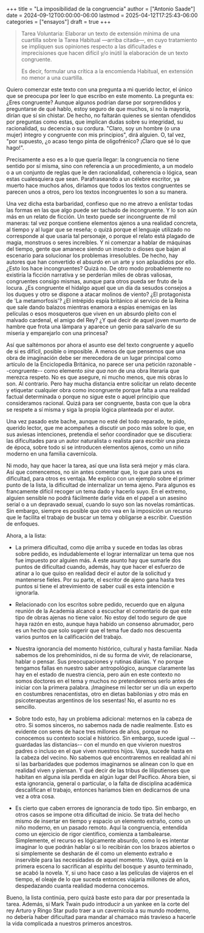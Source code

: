 +++
title = "La imposibilidad de la congruencia"
author = ["Antonio Saade"]
date = 2024-09-12T00:00:00-06:00
lastmod = 2025-04-12T17:25:43-06:00
categories = ["ensayos"]
draft = true
+++

> Tarea Voluntaria: Elaborar un texto de extensión mínima de una cuartilla sobre la Tarea Habitual —arriba citada—, en cuyo tratamiento se impliquen sus opiniones respecto a las dificultades e imprecisiones que hacen difícil y/o inútil la elaboración de un texto congruente.
>
> Es decir, formular una crítica a la encomienda Habitual, en extensión no menor a una cuartilla.

Quiero comenzar este texto con una pregunta a mi querido lector, el único que se preocupa por leer lo que escribo en este momento. La pregunta es: ¿Eres congruente? Aunque algunos podrían darse por sorprendidos y preguntarse de qué hablo, estoy seguro de que muchos, si no la mayoría, dirían que sí sin chistar. De hecho, no faltarán quienes se sientan ofendidos por preguntas como estas, que implican dudas sobre su integridad, su racionalidad, su decencia o su cordura. "Claro, soy un hombre (o una mujer) íntegro y congruente con mis principios", dirá alguien. O, tal vez, "por supuesto, ¿o acaso tengo pinta de oligofrénico? ¡Claro que sé lo que hago!".

Precisamente a eso es a lo que quería llegar: la congruencia no tiene sentido por sí misma, sino con referencia a un procedimiento, a un modelo o a un conjunto de reglas que le den racionalidad, coherencia o lógica, sean estas cualesquiera que sean. Parafraseando a un célebre escritor, ya muerto hace muchos años, diríamos que todos los textos congruentes se parecen unos a otros, pero los textos incongruentes lo son a su manera.

Una vez dicha esta barbaridad, confieso que no me atrevo a enlistar todas las formas en las que algo puede ser tachado de incongruente. Y lo son aún más en un relato de ficción. Un texto puede ser incongruente de mil maneras: tal vez porque contiene elementos ajenos a una realidad concreta, al tiempo y al lugar que se reseña; o quizá porque el lenguaje utilizado no corresponde al que usaría tal personaje, o porque el relato está plagado de magia, monstruos o seres increíbles. Y ni comenzar a hablar de máquinas del tiempo, gente que amanece siendo un insecto o dioses que bajan al escenario para solucionar los problemas irresolubles. De hecho, hay autores que han convertido el absurdo en un arte y son aplaudidos por ello. ¿Esto los hace incongruentes? Quizá no. De otro modo probablemente no existiría la ficción narrativa y se perderían miles de obras valiosas, congruentes consigo mismas, aunque para otros pueda ser fruto de la locura. ¿Es congruente el hidalgo aquel que un día da sesudos consejos a los duques y otro se dispone a atacar molinos de viento? ¿El protagonista de 'La metamorfosis'? ¿El intrépido espía británico al servicio de la Reina que sale dando balazos mientras enamora a espías enemigas en las películas o esos mosqueteros que viven en un absurdo pleito con el malvado cardenal, el amigo del Rey? ¿Y qué decir de aquel joven muerto de hambre que frota una lámpara y aparece un genio para salvarlo de su miseria y emparejarlo con una princesa?

Así que saltémonos por ahora el asunto ese del texto congruente y aquello de si es difícil, posible o imposible. A menos de que pensemos que una obra de imaginación debe ser merecedora de un lugar principal como artículo de la Enciclopedia Británica, no parece ser una petición razonable --congruente-- como elemento _sine qua non_ de una obra literaria que merezca respeto. No es que asegure, ni mucho menos, que mis obras lo son. Al contrario. Pero hay mucha distancia entre solicitar un relato decente y etiquetar cualquier obra como incongruente porque falta a una realidad factual determinada o porque no sigue este o aquel principio que consideramos racional. Quizá para ser congruente, basta con que la obra se respete a sí misma y siga la propia lógica planteada por el autor.

Una vez pasado este bache, aunque no esté del todo reparado, te pido, querido lector, que me acompañes a discutir un poco más sobre lo que, en sus aviesas intenciones, pretendía el señor coordinador que se discutiera: las dificultades para un autor naturalista o realista para escribir una pieza de época, sobre todo si se introducen elementos ajenos, como un niño moderno en una familia cavernícola.

Ni modo, hay que hacer la tarea, así que una lista será mejor y más clara. Así que comencemos, no sin antes comentar que, lo que para unos es dificultad, para otros es ventaja. Me explico con un ejemplo sobre el primer punto de la lista, la dificultad de internalizar un tema ajeno. Para algunos es francamente difícil recoger un tema dado y hacerlo suyo. En el extremo, alguien sensible no podrá fácilmente darle vida en el papel a un asesino serial o a un depravado sexual, cuando lo suyo son las novelas románticas. Sin embargo, siempre es posible que otro vea en la imposición un recurso que le facilita el trabajo de buscar un tema y obligarse a escribir. Cuestión de enfoques.

Ahora, a la lista:

-   La primera dificultad, como dije arriba y sucede en todas las obras sobre pedido, es indudablemente el lograr internalizar un tema que nos fue impuesto por alguien más. A este asunto hay que sumarle dos puntos de dificultad cuando, además, hay que hacer el esfuerzo de atinar a lo que quiso en realidad decir el autor de la solicitud y mantenerse fieles. Por su parte, el escritor de ajeno gana hasta tres puntos si tiene el atrevimiento de saber cuál es esta intención e ignorarla.

-   Relacionado con los escritos sobre pedido, recuerdo que en alguna reunión de la Academia alcancé a escuchar el comentario de que este tipo de obras ajenas no tiene valor. No estoy del todo seguro de que haya razón en esto, aunque haya habido un consenso abrumador, pero es un hecho que solo sugerir que el tema fue dado nos descuenta varios puntos en la calificación del trabajo.

-   Nuestra ignorancia del momento histórico, cultural y hasta familiar. Nada sabemos de los prehomínidos, ni de su forma de vivir, de relacionarse, hablar o pensar. Sus preocupaciones y rutinas diarias. Y no porque tengamos fallas en nuestro saber antropológico, aunque claramente las hay en el estado de nuestra ciencia, pero aún en este contexto no somos doctores en el tema y muchos no pretenderemos serlo antes de iniciar con la primera palabra. ¡Imagínese mi lector ser un día un experto en costumbres renacentistas, otro en dietas babilonias y otro más en psicoterapeutas argentinos de los sesentas! No, el asunto no es sencillo.

-   Sobre todo esto, hay un problema adicional: meternos en la cabeza de otro. Si somos sinceros, no sabemos nada de nadie realmente. Esto es evidente con seres de hace tres millones de años, porque no conocemos su contexto social e histórico. Sin embargo, sucede igual --guardadas las distancias-- con el mundo en que vivieron nuestros padres o incluso en el que viven nuestros hijos. Vaya, sucede hasta en la cabeza del vecino. No sabemos qué encontraremos en realidad ahí ni si las barbaridades que podemos imaginarnos se alinean con lo que en realidad viven y piensan. Y qué decir de las tribus de liliputienses que habitan en alguna isla perdida en algún lugar del Pacífico. Ahora bien, si esta ignorancia, general o particular, o la falta de disciplina académica descalifican el trabajo, entonces haríamos bien en dedicarnos de una vez a otra cosa.

-   Es cierto que caben errores de ignorancia de todo tipo. Sin embargo, en otros casos se impone otra dificultad de inicio. Se trata del hecho mismo de insertar en tiempo y espacio un elemento extraño, como un niño moderno, en un pasado remoto. Aquí la congruencia, entendida como un ejercicio de rigor científico, comienza a tambalearse. Simplemente, el recurso es lógicamente absurdo, como lo es intentar imaginar lo que podrán hablar o si lo recibirán con los brazos abiertos o si simplemente se desharán de él como un elemento extraño e inservible para las necesidades de aquel momento. Vaya, quizá en la primera escena lo sacrifican al espíritu del bosque y asunto terminado, se acabó la novela. Y, si uno hace caso a las películas de viajeros en el tiempo, el oleaje de lo que suceda entonces viajaría millones de años, despedazando cuanta realidad moderna conocemos.

Bueno, la lista continúa, pero quizá baste esto para dar por presentada la tarea. Además, si Mark Twain pudo introducir a un yankee en la corte del rey Arturo y Ringo Star pudo traer a un cavernícola a su mundo moderno, no debería haber dificultad para mandar al chamaco más travieso a hacerle la vida complicada a nuestros primeros ancestros.
